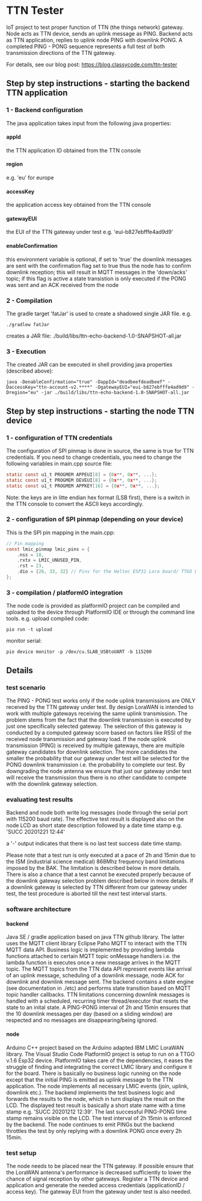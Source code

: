 # TTN Tester
IoT project to test proper function of TTN (the things network) gateway.
Node acts as TTN device, sends an uplink message as PING. 
Backend acts as TTN application, replies to uplink node PING with downlink PONG.
A completed PING - PONG sequence represents a full test of both transmission directions of the TTN gateway.

For details, see our blog post:
https://blog.classycode.com/ttn-tester

## Step by step instructions - starting the backend TTN application
### 1 - Backend configuration
The java application takes input from the following java properties:
#### appId
the TTN application ID obtained from the TTN console

#### region
e.g. 'eu' for europe

#### accessKey
the application access key obtained from the TTN console

#### gatewayEUI
the EUI of the TTN gateway under test e.g. 'eui-b827ebfffe4ad9d9'

#### enableConfirmation
this environment variable is optional, if set to 'true' the downlink messages are sent 
with the confirmation flag set to true thus the node has to confirm downlink reception;
this will result in MQTT messages in the 'down/acks' topic; if this flag is active a state 
transistion is only executed if the PONG was sent and an ACK received from the node

### 2 - Compilation
The gradle target 'fatJar' is used to create a shadowed single JAR file.
e.g.
```shell script
./gradlew fatJar
``` 
creates a JAR file: ./build/libs/ttn-echo-backend-1.0-SNAPSHOT-all.jar

### 3 - Execution
The created JAR can be executed in shell providing java properties (described above):
```shell script
java -DenableConfirmation="true" -DappId="deadbeefdeadbeef" -DaccessKey="ttn-account-v2.****" -DgatewayEUI="eui-b827ebfffe4ad9d9" -Dregion="eu" -jar ./build/libs/ttn-echo-backend-1.0-SNAPSHOT-all.jar
```

## Step by step instructions - starting the node TTN device
### 1 - configuration of TTN credentials
The configuration of SPI pinmap is done in source, the same is true for TTN credentials.
If you need to change credentials, you need to change the following variables in main.cpp source file:
```c
static const u1_t PROGMEM APPEUI[8] = {0x**, 0x**, ...};
static const u1_t PROGMEM DEVEUI[8] = {0x**, 0x**, ...};
static const u1_t PROGMEM APPKEY[16] = {0x**, 0x**, ...};
```

Note: the keys are in litte endian hex format (LSB first), there is a switch in the TTN console to convert
the ASCII keys accordingly.

### 2 - configuration of SPI pinmap (depending on your device) 
This is the SPI pin mapping in the main.cpp:
```c
// Pin mapping
const lmic_pinmap lmic_pins = {
    .nss = 18,
    .rxtx = LMIC_UNUSED_PIN,
    .rst = 23,
    .dio = {26, 33, 32} // Pins for the Heltec ESP32 Lora board/ TTGO Lora32 with 3D metal antenna
};
```
### 3 - compilation / platformIO integration
The node code is provided as platformIO project can be compiled and uploaded to the device through PlatformIO IDE or through the
command line tools.
e.g. 
upload compiled code: 
```shell script
pio run -t upload
```
monitor serial:
```shell script
pio device monitor -p /dev/cu.SLAB_USBtoUART -b 115200
```

## Details
### test scenario
The PING - PONG test works only if the node uplink transmissions are ONLY received by the TTN gateway under test.
By design LoraWAN is intended to work with multiple gateways receiving the same uplink transmission.
The problem stems from the fact that the downlink transmission is executed by just one specifically selected gateway. 
The selection of this gateway is conducted by a computed gateway score based on factors like RSSI of the received node transmission and 
gateway load. If the node uplink transmission (PING) is received by multiple gateways, there are multiple gateway candidates
for downlink selection. The more candidates the smaller the probability that our gateway under test will 
be selected for the PONG downlink transmission i.e. the probability to complete our test.
By downgrading the node antenna we ensure that just our gateway under test will receive the transmission thus
there is no other candidate to compete with the downlink gateway selection.   

### evaluating test results
Backend and node both write log messages (node through the serial port with 115200 baud rate).
The effective test result is displayed also on the node LCD as short state description followed by a date time stamp
e.g. 'SUCC 20201221 12:44'

a '-' output indicates that there is no last test success date time stamp.

Please note that a test run is only executed at a pace of 2h and 15min due to the ISM (industrial science medical) 868Mhz frequency band limitations imposed 
by the BAK. The limitation is described below in more details.
There is also a chance that a test cannot be executed properly because of the downlink gateway selection problem described below in more
details. If a downlink gateway is selected by TTN different from our gateway under test, the test procedure is aborted till the next
test interval starts. 
 
### software architecture
#### backend
Java SE / gradle application based on java TTN github library. The latter uses the MQTT client library Eclipse Paho MQTT to 
interact with the TTN MQTT data API. Business logic is implemented by providing lambda functions attached to certain 
MQTT topic onMessage handlers i.e. the lambda function is executes once a new message arrives in the MQTT topic.
The MQTT topics from the TTN data API represent events like arrival of an uplink message, scheduling of a downlink message,
node ACK for downlink and downlink message sent.
The backend contains a state engine (see documentation in ./etc) and performs state transition based on MQTT topic handler callbacks.
TTN limitations concerning downlink messages is handled with a scheduled, recurring timer thread/executor that resets the
state to an inital state. A PING-PONG interval of 2h and 15min ensures that the 10 downlink messages per day (based on a sliding window)
are respected and no messages are disappearing/being ignored.      

#### node
Arduino C++ project based on the Arduino adapted IBM LMIC LoraWAN library.
The Visual Studio Code PlatformIO project is setup to run on a TTGO v.1.6 Esp32 device.
PlatformIO takes care of the dependencies, it eases the struggle of finding and integrating the correct LMIC
library and configure it for the board.
There is basically no business logic running on the node except that the initial PING is emitted as uplink message
to the TTN application. The node implements all necessary LMIC events (join, uplink, downlink etc.).
The backend implements the test business logic and forwards the results to the node, which in turn 
displays the result on the LCD.
The displayed test result is basically a short state name with a time stamp e.g. 'SUCC 20201212 12:39'.
The last successful PING-PONG time stamp remains visible on the LCD.
The test interval of 2h 15min is enforced by the backend. The node continues to emit PINGs but
the backend throttles the test by only replying with a downlink PONG once every 2h 15min.
 
### test setup
The node needs to be placed near the TTN gateway. If possible ensure that the LoraWAN antenna's performance
is decreased sufficiently to lower the chance of signal reception by other gateways.
Register a TTN device and application and generate the needed access credentials (applicationID / access key).
The gateway EUI from the gateway under test is also needed.
